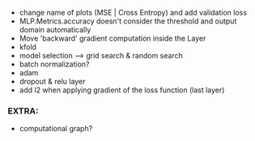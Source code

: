 - change name of plots (MSE | Cross Entropy) and add validation loss
- MLP.Metrics.accuracy doesn't consider the threshold and output domain automatically
- Move 'backward' gradient computation inside the Layer
- kfold
- model selection --> grid search & random search
- batch normalization?
- adam
- dropout & relu layer
- add l2 when applying gradient of the loss function (last layer)

### EXTRA:
- computational graph?